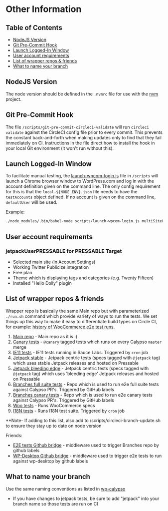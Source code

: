 # Other Information

## Table of Contents

- [NodeJS Version](#nodejs-version)
- [Git Pre-Commit Hook](#git-pre-commit-hook)
- [Launch Logged-In Window](#launch-logged-in-window)
- [User account requirements](#user-account-requirements)
- [List of wrapper repos & friends](#list-of-wrapper-repos--friends)
- [What to name your branch](#what-to-name-your-branch)

## NodeJS Version

The node version should be defined in the `.nvmrc` file for use with the [nvm](https://github.com/creationix/nvm) project.

## Git Pre-Commit Hook

The file `/scripts/git-pre-commit-circleci-validate` will run `circleci validate` against the CircleCI config file prior to every commit.  This prevents the constant back-and-forth when making updates only to find that they fail immediately on CI.  Instructions in the file direct how to install the hook in your local Git environment (it won't run without this).

## Launch Logged-In Window

To facilitate manual testing, the [launch-wpcom-login.js](/scripts/launch-wpcom-login.js) file in `/scripts` will launch a Chrome browser window to WordPress.com and log in with the account definition given on the command line.  The only config requirement for this is that the `local-${NODE_ENV}.json` file needs to have the `testAccounts` object defined.  If no account is given on the command line, `defaultUser` will be used.

Example:

```bash
./node_modules/.bin/babel-node scripts/launch-wpcom-login.js multiSiteUser
```

## User account requirements

### jetpackUserPRESSABLE for PRESSABLE Target

- Selected main site (in Account Settings)
- Working Twitter Publicize integration
- Free plan
- Theme which is displaying tags and categories (e.g. Twenty Fifteen)
- Installed "Hello Dolly" plugin

## List of wrapper repos & friends

Wrapper repo is basically the same Main repo but with parameterized `./run.sh` command which provide variety of ways to run the tests.  We set things up this way to make it easy to differentiate build types on Circle CI, for example: [history of WooCommerce e2e test runs](https://circleci.com/build-insights/gh/Automattic/wp-e2e-tests-woocommerce/master).

1. [Main repo](https://github.com/Automattic/wp-e2e-tests) - Main repo as it is :)
1. [Canary tests](https://github.com/Automattic/wp-e2e-tests-canary) - `@canary` tagged tests which runs on every Calypso `master` merge
1. [IE11 tests](https://github.com/Automattic/wp-e2e-tests-ie11) - IE11 tests running in Sauce Labs. Triggered by `cron` job
1. [Jetpack stable](https://github.com/Automattic/wp-e2e-tests-jetpack) - Jetpack centric tests (specs tagged with `@jetpack` tag) which uses stable Jetpack releases and hosted on Pressable
1. [Jetpack bleeding edge](https://github.com/Automattic/wp-e2e-tests-jetpack-be) - Jetpack centric tests (specs tagged with `@jetpack` tag) which uses 'bleeding edge' Jetpack releases and hosted on Pressable
1. [Branches full suite tests](https://github.com/Automattic/wp-e2e-tests-for-branches) - Repo which is used to run e2e full suite tests against Calypso PR's. Triggered by GitHub labels
1. [Branches canary tests](https://github.com/Automattic/wp-e2e-canary-for-branches) - Repo which is used to run e2e canary tests against Calypso PR's. Triggered by GitHub labels
1. [Woo tests](https://github.com/Automattic/wp-e2e-tests-woocommerce) - Runs WooCommerce specs
1. [I18N tests](https://github.com/Automattic/wp-e2e-tests-i18n) - Runs I18N test suite. Triggered by `cron` job

**Note- If adding to this list, also add to /scripts/circleci-branch-update.sh to ensure they stay up to date on node version

Friends:

- [E2E tests Github bridge](https://github.com/Automattic/wp-e2e-tests-gh-bridge) - middleware used to trigger Branches repo by github labels
- [WP-Desktop Github bridge](https://github.com/Automattic/wp-desktop-gh-bridge) - middleware used to trigger e2e tests to run against wp-desktop by github labels

## What to name your branch
Use the same naming conventions as listed in [wp-calypso](https://github.com/Automattic/wp-calypso/blob/master/docs/git-workflow.md#branch-naming-scheme)
- If you have changes to jetpack tests, be sure to add "jetpack" into your branch name so those tests are run on CI
